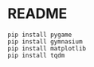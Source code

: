 # README



```
pip install pygame
pip install gymnasium
pip install matplotlib
pip install tqdm
```